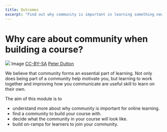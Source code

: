 ```yaml
---
title: Outcomes
excerpt: "Find out why community is important in learning something new, what makes robust communities tick, and start co-designing your course."
---
```


# Why care about community when building a course?

![]({{site.baseurl}}/img/community-banner.jpg)
Image [CC-BY-SA](https://creativecommons.org/licenses/by/2.0/) [Peter Dutton](https://www.flickr.com/photos/joeshlabotnik/) 

We believe that community forms an essential part of learning. Not only does being part of a community help motivate you, but learning to work together and improving how you communicate are useful skill to learn on their own.

The aim of this module is to

- understand more about why community is important for online learning.
- find a community to build your course with.
- decide what the community in your course will look like.
- build on-ramps for learners to join your community.
